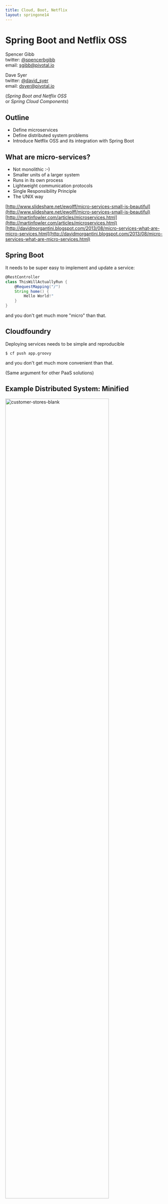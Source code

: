 ```yaml
---
title: Cloud, Boot, Netflix
layout: springone14
---
```

# Spring Boot and Netflix OSS

Spencer Gibb   
twitter: [@spencerbgibb](http://twitter.com/spencerbgibb)   
email: sgibb@pivotal.io   

Dave Syer   
twitter: [@david_syer](http://twitter.com/david_syer)   
email: dsyer@pivotal.io   

(_Spring Boot and Netflix OSS_    
or _Spring Cloud Components_)

## Outline
* Define microservices
* Define distributed system problems
* Introduce Netflix OSS and its integration with Spring Boot

## What are micro-services?
* Not monolithic :-)
* Smaller units of a larger system
* Runs in its own process
* Lightweight communication protocols
* Single Responsibility Principle
* The UNIX way

[http://www.slideshare.net/ewolff/micro-services-small-is-beautiful](http://www.slideshare.net/ewolff/micro-services-small-is-beautiful)
[http://martinfowler.com/articles/microservices.html](http://martinfowler.com/articles/microservices.html)
[http://davidmorgantini.blogspot.com/2013/08/micro-services-what-are-micro-services.html](http://davidmorgantini.blogspot.com/2013/08/micro-services-what-are-micro-services.html)

## Spring Boot

It needs to be super easy to implement and update a service:

```groovy
@RestController
class ThisWillActuallyRun {
    @RequestMapping("/")
    String home() {
        Hello World!"
    }
}
```

and you don't get much more "micro" than that.

## Cloudfoundry

Deploying services needs to be simple and reproducible

```
$ cf push app.groovy
```

and you don't get much more convenient than that.

(Same argument for other PaaS solutions)

## Example Distributed System: Minified

<style>img[alt=customer-stores-blank] { width: 80%; }</style>

![customer-stores-blank](images/CustomersStoresBlank.svg)

## No Man (Microservice) is an Island

> It's excellent to be able to implement a microservice really easily
> (Spring Boot), but building a system that way surfaces
> "non-functional" requirements that you otherwise didn't have.

There are laws of physics that make some problems unsolvable
(consistency, latency), but brittleness and manageability can be
addressed with *generic*, *boiler plate* patterns.

## Emergent features of micro-services systems

Coordination of distributed systems leads to boiler plate patterns

* Distributed/versioned configuration
* Service registration and discovery
* Routing
* Service-to-service calls
* Load balancing
* Circuit Breaker
* Asynchronous
* Distributed messaging

## Example: Coordination Boiler Plate

<style>img[alt=customer-stores-system] { width: 72%; }</style>

![customer-stores-system](images/CustomersStoresSystem.svg)

## Bootification

How to bring the ease of Spring Boot to a micro-services architecture?

* Netflix OSS
* Consul
* etcd
* zookeeper
* custom
* doozerd
* ha proxy
* nginx
* Typesafe Config

and many more... what to choose?

## Netflix OSS

* Eureka
* Hystrix & Turbine
* Ribbon
* Feign
* Zuul
* Archaius

* Curator
* Asgaard
* ...

[Mikey Cohen Netflix edge architecture, http://goo.gl/M159zi](http://goo.gl/M159zi)

## Example: Spring Cloud and Netflix

<style>img[alt=customer-stores] { width: 72%; }</style>

![customer-stores](images/CustomersStores.svg)

## Configuration Server
* Pluggable source
* Git implementation
* Versioned
* Rollback-able
* Configuration client auto-configured via starter

## Spring Cloud Configuration Server
* Supports applications `<appname>.properties`
* Supports environments `<appname>-<envname>.yml`
* Default environment `application.properties` applies to all applications and environments

DEMO

## Config Client
Consumers of config server can use client library as Spring Boot plugin

Features:

* Bootstrap `Environment` from server
* POST to /env to change `Environment`
* `@RefreshScope` for atomic changes to beans via Spring lifecycle
* POST to /refresh
* POST to /restart

## Environment Endpoint
* POST to /env
* Re-binds `@ConfigurationProperties`
* Resets loggers if any logging.level changes are detected
* Sends `EnvironmentChangeEvent` with list of properties that changed

## Refresh Endpoint
* POST to /refresh
* Re-loads configuration including remote config server
* Re-binds @ConfigurationProperties
* Resets @RefreshScope cache

## RefreshScope
* Annotate @Beans
* Atomic updates during /refresh

DEMO

```groovy
@EnableConfigurationProperties(MyProps)
public class Application {

  @Autowired
  private MyProps props;

  @RefreshScope
  @Bean
  public Service service() {
    new Service(props.name)
  }
}
```

## Restart Endpoint

* POST to `/restart` closes application context and refreshes it
* Probably more useful in development than production (leaks?)
* Disabled by default

## Encrypted Properties
* Authenticated clients have access to unencrypted data.
* Only encrypted data is stored in git.

DEMO

## Eureka
* Service Registration Server
* Highly Available
* In AWS terms, multi Availability Zone and Region aware

## Eureka Client
* Register service instances with Eureka Server 
* `@EnableEurekaClient` auto registers instance in server
* Eureka Server DEMO
* Eureka Client DEMO

```groovy
@EnableEurekaClient
public class Application {
}
```

## Hystrix
* latency and fault tolerance
* isolates access to other services
* stops cascading failures
* enables resilience
* circuit breaker pattern
* dashboard

## Declarative Hystrix
* Programmatic access is cumbersome
* `@HystrixCommand` to the rescue
* `@EnableHystrix` via starter pom
* wires up spring aop aspect

DEMO

## Hystrix Synchronous

```groovy
private String getDefaultMessage() {
  return "Hello World Default";
}

@HystrixCommand(fallbackMethod="getDefaultMessage")
public String getMessage() {
  return restTemplate.getForObject(/*...*/);
}
```

## Hystrix Future

```java
@HystrixCommand(fallbackMethod="getDefaultMessage")
public Future<String> getMessageFuture() {
  return new AsyncResult<String>() {
    public String invoke() {
      return restTemplate.getForObject(/*...*/);
    }
  };
}

//somewhere else
service.getMessageFuture().get();
```

## Hystrix Observable

```java
@HystrixCommand(fallbackMethod="getDefaultMessage")
public Observable<String> getMessageRx() {
  return new ObservableResult<String>() {
    public String invoke() {
      return restTemplate.getForObject(/*...*/);
    }
  };
}

//somewhere else
helloService.getMessageRx().subscribe(new Observer<String>() {
    @Override public void onCompleted() {} 
    @Override public void onError(Throwable e) {} 
    @Override public void onNext(String s) {}
});
```

## Turbine
* Aggregator for Hystrix data
* Pluggable locator
* static list
* Eureka

DEMO

## Ribbon
* Client side load balancer
* Pluggable transport
* Protocols: http, tcp, udp
* Pluggable load balancing algorithms
* Round robin, “best available”, random, response time based
* Pluggable source for server list
* Static list, Eureka!

## Feign
* Declarative web service client definition
* Annotate an interface
* Highly customizable
* Encoders/decoders
* Annotation processors (Feign, JAX-RS)
* Logging
* Supports Ribbon and therefore Eureka

## Feign cont.
* Auto-configuration
* Support for Spring MVC annotations
* Uses Spring MessageConverter’s for decoder/encoder

DEMO

## Feign cont.

```java
public interface HelloClient {
  @RequestMapping(method = RequestMethod.GET,
                  value = "/hello")
  Message hello();

  @RequestMapping(method = RequestMethod.POST,
                  value = "/hello",
                  consumes = "application/json")
  Message hello(Message message);
}
```

## Zuul
* JVM based router and filter
* Similar routing role as httpd, nginx, or CF go router
* Fully programmable rules and filters
* Groovy
* Java
* any JVM language


## How Netflix uses Zuul
* Authentication
* Insights
* Stress Testing
* Canary Testing
* Dynamic Routing
* Service Migration
* Load Shedding
* Security
* Static Response handling
* Active/Active traffic management


## Spring Cloud Zuul Proxy
* Store routing rules in config server   
   `zuul.proxy.route.customers: /customers`
* uses `Hystrix->Ribbon->Eureka` to forward requests to appropriate service

```groovy
@EnableZuulProxy
@Controller
class Application {
  @RequestMapping("/")
  String home() { 
    return 'redirect:/index.html#/customers'
  }
}
```

DEMO

## Archaius
* Client side configuration library
* extends apache commons config
* extendible sources
* Polling or push updates

```java
DynamicStringProperty myprop = DynamicPropertyFactory.getInstance()
      .getStringProperty("my.prop");
someMethod(myprop.get());
```


## Archaius - Spring Env. Bridge
* Auto-configured
* Allows Archaius `Dynamic*Properties` to find values via Spring `Environment`
* Existing Netflix libraries configured via
  `application.{properties,yml}` and/or Spring Cloud Config Server

<!---
* /refresh actuator endpoint

DEMO
-->

## Spring Cloud Bus
* Lightweight messaging bus using spring integration abstractions
  * spring-amqp, rabbitmq and http
  * other implementations possible
* Send messages to all services or...
* To just one applications nodes (ie just service x) `?destination=x`
* Post to `/bus/env` sends environment updates
* Post to `/bus/refresh` sends a refresh command

DEMO

## Spring Cloud Starters
  |   |
 ------------- | -------------
 spring-cloud-starter | spring-cloud-starter-hystrix
 spring-cloud-starter-bus-amqp | spring-cloud-starter-hystrix-dashboard
 spring-cloud-starter-cloudfoundry | spring-cloud-starter-turbine
 spring-cloud-starter-eureka | spring-cloud-starter-zuul
 spring-cloud-starter-eureka-server |  |

## Links


* [http://github.com/spring-cloud](http://github.com/spring-cloud)
* [http://github.com/spring-cloud-samples](http://github.com/spring-cloud-samples)
* [http://blog.spring.io](http://blog.spring.io)
* [http://presos.dsyer.com/decks/cloud-boot-netflix.html](http://presos.dsyer.com/decks/cloud-boot-netflix.html)
* Twitter: [@spencerbgibb](http://twitter.com/spencerbgibb), [@david_syer](http://twitter.com/david_syer)
* Email: sgibb@pivotal.io, dsyer@pivotal.io
